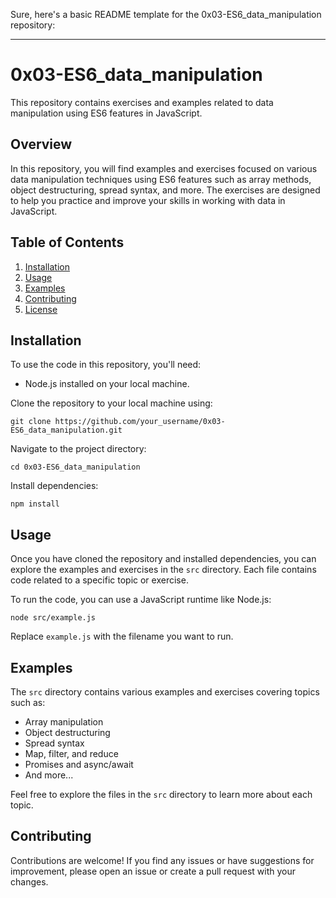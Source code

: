 Sure, here's a basic README template for the 0x03-ES6_data_manipulation repository:

---

# 0x03-ES6_data_manipulation

This repository contains exercises and examples related to data manipulation using ES6 features in JavaScript.

## Overview

In this repository, you will find examples and exercises focused on various data manipulation techniques using ES6 features such as array methods, object destructuring, spread syntax, and more. The exercises are designed to help you practice and improve your skills in working with data in JavaScript.

## Table of Contents

1. [Installation](#installation)
2. [Usage](#usage)
3. [Examples](#examples)
4. [Contributing](#contributing)
5. [License](#license)

## Installation

To use the code in this repository, you'll need:

- Node.js installed on your local machine.

Clone the repository to your local machine using:

```
git clone https://github.com/your_username/0x03-ES6_data_manipulation.git
```

Navigate to the project directory:

```
cd 0x03-ES6_data_manipulation
```

Install dependencies:

```
npm install
```

## Usage

Once you have cloned the repository and installed dependencies, you can explore the examples and exercises in the `src` directory. Each file contains code related to a specific topic or exercise.

To run the code, you can use a JavaScript runtime like Node.js:

```
node src/example.js
```

Replace `example.js` with the filename you want to run.

## Examples

The `src` directory contains various examples and exercises covering topics such as:

- Array manipulation
- Object destructuring
- Spread syntax
- Map, filter, and reduce
- Promises and async/await
- And more...

Feel free to explore the files in the `src` directory to learn more about each topic.

## Contributing

Contributions are welcome! If you find any issues or have suggestions for improvement, please open an issue or create a pull request with your changes.

